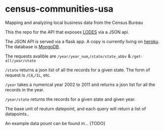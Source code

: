 census-communities-usa
======================

Mapping and analyzing local business data from the Census Bureau

This the repo for the API that exposes [LODES](http://lehd.did.census.gov/onthemap/LODES7/LODESTechDoc7.0.pdf) via a JSON api.

The JSON API is served via a flask app. A copy is currently living on [heroku](http://enigmatic-fjord-3697.herokuapp.com/). The database is [MongoDB](http://mongodb.com/).

The requests avalible are `/year/year_num`,`/state/state_abbv` & `/get-all/year/state`

`/state` returns a json list of all the records for a given state. The form of request is `/CA`,`/IL`, etc.

`/year` takes a numerical year 2002 to 2011 and returns a json list for all the records in the year. 

`/year/state` returns the records for a given state and given year. 

The base unit of reuturn datepoint, and each query will return a list of datapoints..

An example data pount can be found in… [TODO]